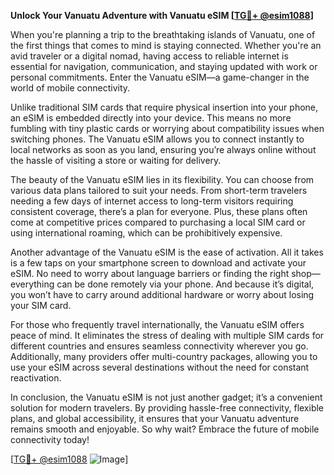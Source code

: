 **Unlock Your Vanuatu Adventure with Vanuatu eSIM [[TG💪+ @esim1088](https://t.me/s/esim1088)]**

When you're planning a trip to the breathtaking islands of Vanuatu, one of the first things that comes to mind is staying connected. Whether you're an avid traveler or a digital nomad, having access to reliable internet is essential for navigation, communication, and staying updated with work or personal commitments. Enter the Vanuatu eSIM—a game-changer in the world of mobile connectivity.

Unlike traditional SIM cards that require physical insertion into your phone, an eSIM is embedded directly into your device. This means no more fumbling with tiny plastic cards or worrying about compatibility issues when switching phones. The Vanuatu eSIM allows you to connect instantly to local networks as soon as you land, ensuring you’re always online without the hassle of visiting a store or waiting for delivery.

The beauty of the Vanuatu eSIM lies in its flexibility. You can choose from various data plans tailored to suit your needs. From short-term travelers needing a few days of internet access to long-term visitors requiring consistent coverage, there’s a plan for everyone. Plus, these plans often come at competitive prices compared to purchasing a local SIM card or using international roaming, which can be prohibitively expensive.

Another advantage of the Vanuatu eSIM is the ease of activation. All it takes is a few taps on your smartphone screen to download and activate your eSIM. No need to worry about language barriers or finding the right shop—everything can be done remotely via your phone. And because it’s digital, you won’t have to carry around additional hardware or worry about losing your SIM card.

For those who frequently travel internationally, the Vanuatu eSIM offers peace of mind. It eliminates the stress of dealing with multiple SIM cards for different countries and ensures seamless connectivity wherever you go. Additionally, many providers offer multi-country packages, allowing you to use your eSIM across several destinations without the need for constant reactivation.

In conclusion, the Vanuatu eSIM is not just another gadget; it’s a convenient solution for modern travelers. By providing hassle-free connectivity, flexible plans, and global accessibility, it ensures that your Vanuatu adventure remains smooth and enjoyable. So why wait? Embrace the future of mobile connectivity today!

[[TG💪+ @esim1088](https://t.me/s/esim1088) ![Image](https://i.postimg.cc/Y0z9fWf4/image.png)]